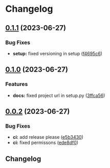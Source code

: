# Changelog

## [0.1.1](https://github.com/Broomva/databricks_session/compare/v0.1.0...v0.1.1) (2023-06-27)


### Bug Fixes

* **setup:** fixed versioning in setup ([f4695c6](https://github.com/Broomva/databricks_session/commit/f4695c6cc433c10e4454c0604619382efc00161d))

## [0.1.0](https://github.com/Broomva/databricks_session/compare/v0.0.2...v0.1.0) (2023-06-27)


### Features

* **docs:** fixed project url in setup.py ([3ffca56](https://github.com/Broomva/databricks_session/commit/3ffca561b84011f7f5035b45546151f3b9e1b8c9))

## [0.0.2](https://github.com/Broomva/databricks_session/compare/0.0.1...v0.0.2) (2023-06-27)


### Bug Fixes

* **ci:** add release please ([e5b3430](https://github.com/Broomva/databricks_session/commit/e5b3430bb5c2c90b6fb23a26cbcdd75dd9d3eacf))
* **ci:** fixed permissons ([ede8df0](https://github.com/Broomva/databricks_session/commit/ede8df04a7d88e357a3d9e0d155354441e1c1d89))

## Changelog
